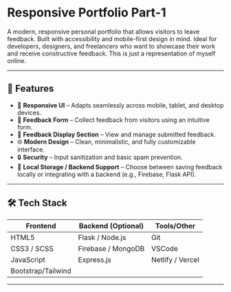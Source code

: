 # Responsive Portfolio Part-1

A modern, responsive personal portfolio that allows visitors to leave feedback. Built with accessibility and mobile-first design in mind. Ideal for developers, designers, and freelancers who want to showcase their work and receive constructive feedback. This is just a representation of myself online.

---

## 🚀 Features

- 🎨 **Responsive UI** – Adapts seamlessly across mobile, tablet, and desktop devices.
- 🧾 **Feedback Form** – Collect feedback from visitors using an intuitive form.
- 💬 **Feedback Display Section** – View and manage submitted feedback.
- 🌐 **Modern Design** – Clean, minimalistic, and fully customizable interface.
- 🔒 **Security** – Input sanitization and basic spam prevention.
- 💾 **Local Storage / Backend Support** – Choose between saving feedback locally or integrating with a backend (e.g., Firebase, Flask API).

---

## 🛠️ Tech Stack

| Frontend     | Backend (Optional) | Tools/Other       |
|--------------|-------------------|-------------------|
| HTML5        | Flask / Node.js   | Git               |
| CSS3 / SCSS  | Firebase / MongoDB| VSCode            |
| JavaScript   | Express.js        | Netlify / Vercel  |
| Bootstrap/Tailwind |             |                   |

---




